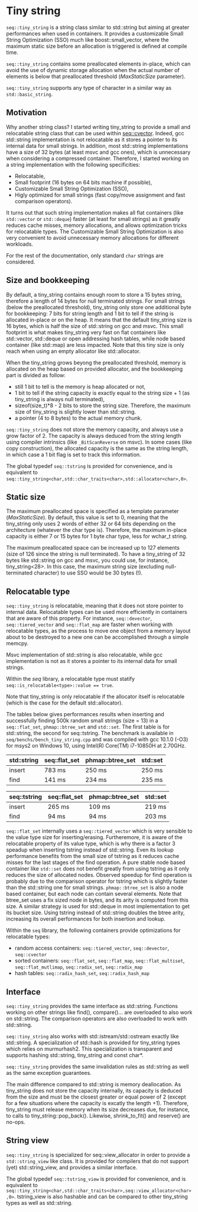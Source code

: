 # Tiny string

`seq::tiny_string` is a string class similar to std::string but aiming at greater performances when used in containers.
It provides a customizable Small String Optimization (SSO) much like boost::small_vector, where the maximum static size before an allocation is triggered is defined at compile time.

`seq::tiny_string` contains some preallocated elements in-place, which can avoid the use of dynamic storage allocation when the actual number of elements is below that preallocated threshold (*MaxStaticSize* parameter).

`seq::tiny_string` supports any type of character in a similar way as `std::basic_string`.


## Motivation

Why another string class? I started writing tiny_string to provide a small and relocatable string class that can be used within [seq::cvector](cvector.md).
Indeed, gcc std::string implementation is not relocatable as it stores a pointer to its internal data for small strings. In addition, most std::string implementations have a size of 32 bytes (at least msvc and gcc ones), which is unnecessary when considering a compressed container. Therefore, I started working on a string implementation with the following specificities:
-	Relocatable,
-	Small footprint (16 bytes on 64 bits machine if possible),
-	Customizable Small String Optimization (SSO),
-	Higly optimized for small strings (fast copy/move assignment and fast comparison operators).

It turns out that such string implementation makes all flat containers (like `std::vector` or `std::deque`) faster (at least for small strings) as it greatly reduces cache misses, memory allocations, and allows optimization tricks for relocatable types.
The Customizable Small String Optimization is also very convenient to avoid unnecessary memory allocations for different workloads.

For the rest of the documentation, only standard `char` strings are considered.

## Size and bookkeeping

By default, a tiny_string contains enough room to store a 15 bytes string, therefore a length of 14 bytes for null terminated strings.
For small strings (below the preallocated threshold), tiny_string only store one additional byte for bookkeeping: 7 bits for string length and 1 bit to tell if the string is allocated in-place or on the heap. It means that the default tiny_string size is 16 bytes, which is half the size of std::string on gcc and msvc. This small footprint is what makes tiny_string very fast on flat containers like std::vector, std::deque or open addressing hash tables, while node based container (like std::map) are less impacted. Note that this tiny size is only reach when using an empty allocator like std::allocator<char>. 

When the tiny_string grows beyong the preallocated threshold, memory is allocated on the heap based on provided allocator, and the bookkeeping part is divided as follow:
-	still 1 bit to tell is the memory is heap allocated or not,
-	1 bit to tell if the string capacity is exactly equal to the string size + 1 (as tiny_string is always null terminated),
-	sizeof(size_t)*8 - 2 bits to store the string size. Therefore, the maximum size of tiny_string is slightly lower than std::string.
-	a pointer (4 to 8 bytes) to the actual memory chunk.

`seq::tiny_string` does not store the memory capacity, and always use a grow factor of 2. The capacity is always deduced from the string length using compiler intrinsics (like `_BitScanReverse` on msvc). In some cases (like copy construction), the allocated capacity is the same as the string length, in which case a 1 bit flag is set to track this information.

The global typedef `seq::tstring` is provided for convenience, and is equivalent to `seq::tiny_string<char,std::char_traits<char>,std::allocator<char>,0>`.

## Static size

The maximum preallocated space is specified as a template parameter (*MaxStaticSize*).
By default, this value is set to 0, meaning that the tiny_string only uses 2 words of either 32 or 64 bits depending on the architecture (whatever the char type is).
Therefore, the maximum in-place capacity is either 7 or 15 bytes for 1 byte char type, less for wchar_t string.

The maximum preallocated space can be increased up to 127 elements (size of 126 since the string is null terminated). To have a tiny_string of 32 bytes like std::string on gcc and msvc, you could use, for instance, tiny_string<28>.
In this case, the maximum string size (excluding null-terminated character) to use SSO would be 30 bytes (!).

## Relocatable type

`seq::tiny_string` is relocatable, meaning that it does not store pointer to internal data.
Relocatable types can be used more efficiently in containers that are aware of this property. For instance, `seq::devector`, `seq::tiered_vector` and `seq::flat_map` are faster when working with relocatable types, as the process to move one object from a memory layout about to be destroyed to a new one can be accomplished through a simple memcpy.

Msvc implementation of std::string is also relocatable, while gcc implementation is not as it stores a pointer to its internal data for small strings.

Within the *seq* library, a relocatable type must statify `seq::is_relocatable<type>::value == true`.

Note that tiny_string is only relocatable if the allocator itself is relocatable (which is the case for the default std::allocator<char>).

The tables below gives performances results when inserting and successfully finding 500k random small strings (size = 13) in a `seq::flat_set`, `phmap::btree_set` and `std::set`. The first table is for std::string, the second for seq::tstring.
The benchmark is available in `seq/benchs/bench_tiny_string.cpp` and was compiled with gcc 10.1.0 (-O3) for msys2 on Windows 10, using Intel(R) Core(TM) i7-10850H at 2.70GHz.

std::string         |    seq::flat_set   |  phmap::btree_set  |     std::set       |
--------------------|--------------------|--------------------|--------------------|
insert              |        783 ms      |        250 ms      |        250 ms      |
find                |        141 ms      |        234 ms      |        235 ms      |


seq::tstring        |    seq::flat_set   |  phmap::btree_set  |     std::set       |
--------------------|--------------------|--------------------|--------------------|
insert              |        265 ms      |        109 ms      |        219 ms      |
find                |         94 ms      |         94 ms      |        203 ms      |


`seq::flat_set` internally uses a `seq::tiered_vector` which is very sensible to the value type size for inserting/erasing. Furtheremore, it is aware of the relocatable property of its value type, which is why there is a factor 3 speadup when inserting tstring instead of std::string. Even its lookup performance benefits from the small size of tstring as it reduces cache misses for the last stages of the find operation.
A pure stable node based container like `std::set` does not benefit greatly from using tstring as it only reduces the size of allocated nodes. Observed speedup for find operation is probably due to the comparison operator for tstring which is slightly faster than the std::string one for small strings.
`phmap::btree_set` is also a node based container, but each node can contain several elements. Note that btree_set uses a fix sized node in bytes, and its arity is computed from this size. A similar strategy is used for std::deque in most implementation to get its bucket size. Using tstring instead of std::string doubles the btree arity, increasing its overall performances for both insertion and lookup.
	
Within the `seq` library, the following containers provide optimizations for relocatable types:
-	random access containers: `seq::tiered_vector`, `seq::devector`, `seq::cvector`
-	sorted containers: `seq::flat_set`, `seq::flat_map`, `seq::flat_multiset`, `seq::flat_mutlimap`, `seq::radix_set`, `seq::radix_map`
-	hash tables: `seq::radix_hash_set`, `seq::radix_hash_map`


## Interface

`seq::tiny_string` provides the same interface as std::string.
Functions working on other strings like find(), compare()... are overloaded to also work on std::string.
The comparison operators are also overloaded to work with std::string.

`seq::tiny_string` also works with std::istream/std::ostream exactly like std::string.
A specialization of std::hash is provided for tiny_string types which relies on murmurhash2. This specialization is transparent and supports hashing std::string, tiny_string and const char*.

`seq::tiny_string` provides the same invalidation rules as std::string as well as the same exception guarantees.

The main difference compared to std::string is memory deallocation. As tiny_string does not store the capacity internally, its capacity is deduced from the size and must be the closest greater or equal power of 2 (except for a few situations where the capacity is excatly the length +1).
Therefore, tiny_string must release memory when its size decreases due, for instance, to calls to tiny_string::pop_back().
Likewise, shrink_to_fit() and reserve() are no-ops.


## String view

`seq::tiny_string` is specialized for seq::view_allocator in order to provide a `std::string_view` like class.
It is provided for compilers that do not support (yet) std::string_view, and provides a similar interface.

The global typedef `seq::tstring_view` is provided  for convenience, and is equivalent to `seq::tiny_string<char,std::char_traits<char>,seq::view_allocator<char>,0>`.
tstring_view is also hashable and can be compared to other tiny_string types as well as std::string.

